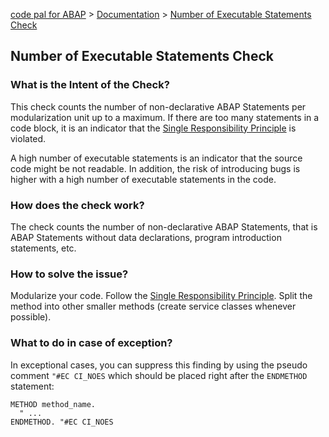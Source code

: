 [code pal for ABAP](../../README.md) > [Documentation](../check_documentation.md) > [Number of Executable Statements Check](number-executable-statements.md)

## Number of Executable Statements Check

### What is the Intent of the Check?

This check counts the number of non-declarative ABAP Statements per modularization unit up to a maximum. If there are too many statements in a code block, it is an indicator that the [Single Responsibility Principle](https://en.wikipedia.org/wiki/Single_responsibility_principle) is violated.

A high number of executable statements is an indicator that the source code might be not readable. In addition, the risk of introducing bugs is higher with a high number of executable statements in the code.

### How does the check work?

The check counts the number of non-declarative ABAP Statements, that is ABAP Statements without data declarations, program introduction statements, etc.

### How to solve the issue?

Modularize your code. Follow the [Single Responsibility Principle](https://en.wikipedia.org/wiki/Single_responsibility_principle). Split the method into other smaller methods (create service classes whenever possible).

### What to do in case of exception?

In exceptional cases, you can suppress this finding by using the pseudo comment `"#EC CI_NOES` which should be placed right after the `ENDMETHOD` statement:

```abap
METHOD method_name.
  " ...
ENDMETHOD. "#EC CI_NOES
```
